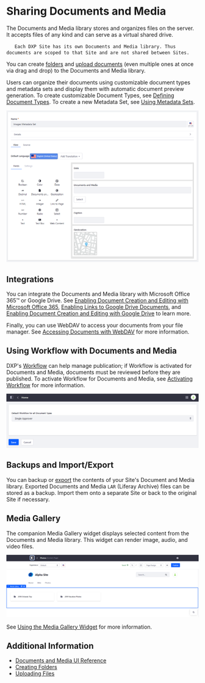 # Sharing Documents and Media

The Documents and Media library stores and organizes files on the server. It accepts files of any kind and can serve as a virtual shared drive.

```tip::
   Each DXP Site has its own Documents and Media library. Thus documents are scoped to that Site and are not shared between Sites.
```

You can create [folders](./uploading-and-managing/creating-folders.md) and [upload documents](./uploading-and-managing/uploading-files.md) (even multiple ones at once via drag and drop) to the Documents and Media library.

Users can organize their documents using customizable document types and metadata sets and display them with automatic document preview generation. To create customizable Document Types, see [Defining Document Types](./uploading-and-managing/managing-metadata/defining-document-types.md). To create a new Metadata Set, see [Using Metadata Sets](./uploading-and-managing/managing-metadata/using-metadata-sets.md).

![You can create a customizable Document Type or Metadata Set.](./sharing-documents-and-media/images/01.png)

<!-- Stopped reviewing here. -Rich --> 

## Integrations

You can integrate the Documents and Media library with Microsoft Office 365&trade; or Google Drive. See [Enabling Document Creation and Editing with Microsoft Office 365](./devops/enabling-document-creation-and-editing-with-microsoft-office-365.md), [Enabling Links to Google Drive Documents](./devops/google-drive-integration/enabling-links-to-google-drive-documents.md), and [Enabling Document Creation and Editing with Google Drive](./devops/google-drive-integration/enabling-document-creation-and-editing-with-google-drive.md)
to learn more.

Finally, you can use WebDAV to access your documents from your file manager. See [Accessing Documents with WebDAV](./publishing-and-sharing/accessing-documents-with-webdav.md) for more information.

## Using Workflow with Documents and Media

DXP's [Workflow](../../process-automation/workflow/user-guide/introduction-to-workflow.md) can help manage publication; if Workflow is activated for Documents and Media, documents must be reviewed before they are published. To activate Workflow for Documents and Media, see [Activating Workflow](../../process-automation/workflow/user-guide/activating-workflow.md#activating-workflow-for-specific-applications) for more information.

![You can enable workflow for DM documents.](./sharing-documents-and-media/images/04.png)

## Backups and Import/Export

You can backup or [export](../../site-building/building-sites/importing-exporting-pages-and-content.md) the contents of your Site's Document and Media library. Exported Documents and Media `LAR` (Liferay Archive) files can be stored as a backup. Import them onto a separate Site or back to the original Site if necessary.

## Media Gallery

The companion Media Gallery widget displays selected content from the Documents and Media library. This widget can render image, audio, and video files.

![You can use the Media Gallery widget to render your images, audio, and video files.](./sharing-documents-and-media/images/02.png)

See [Using the Media Gallery Widget](./publishing-and-sharing/publishing-documents-on-a-dxp-site/using-the-media-gallery-widget.md) for more information.

## Additional Information

* [Documents and Media UI Reference](./documents-and-media-ui-reference.md)
* [Creating Folders](./uploading-and-managing/creating-folders.md)
* [Uploading Files](./uploading-and-managing/uploading-files.md)

